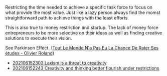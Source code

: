 Restricting the time needed to achieve a specific task force to focus on what provide the most value. Just like a lazy person always find the momst straightforward path to achieve things with the least efforts.

This is also true to money restriction and startup. The lack of money force entrepreneurs to be more selective on their ideas as well as finding creative solutions to execute their vision.

See Parkinson Effect. ([Tout Le Monde N'a Pas Eu La Chance De Rater Ses études - Olivier Roland](Tout%20Le%20Monde%20N'a%20Pas%20Eu%20La%20Chance%20De%20Rater%20Ses%20études%20-%20Olivier%20Roland.md))

- [202106152303 Laxism is a threat to creativity](202106152303%20Laxism%20is%20a%20threat%20to%20creativity.md)
- [202106152243 Creativity and thinking better flourish under restrictions](202106152243%20Creativity%20and%20thinking%20better%20flourish%20under%20restrictions.md)